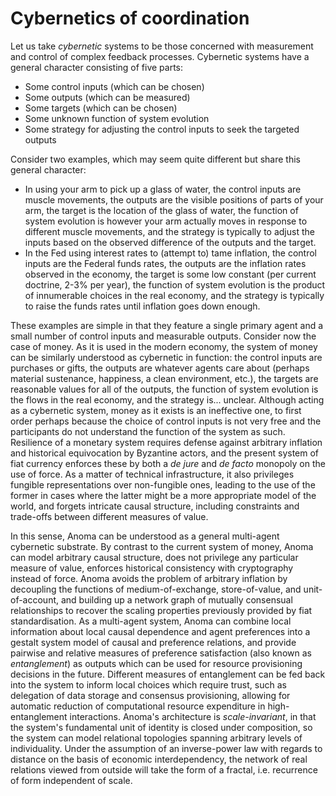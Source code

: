# Cybernetics of coordination

Let us take _cybernetic_ systems to be those concerned with measurement and control of complex feedback processes. Cybernetic systems have a general character consisting of five parts:
- Some control inputs (which can be chosen)
- Some outputs (which can be measured)
- Some targets (which can be chosen)
- Some unknown function of system evolution
- Some strategy for adjusting the control inputs to seek the targeted outputs

Consider two examples, which may seem quite different but share this general character:
- In using your arm to pick up a glass of water, the control inputs are muscle movements, the outputs are the visible positions of parts of your arm, the target is the location of the glass of water, the function of system evolution is however your arm actually moves in response to different muscle movements, and the strategy is typically to adjust the inputs based on the observed difference of the outputs and the target.  
- In the Fed using interest rates to (attempt to) tame inflation, the control inputs are the Federal funds rates, the outputs are the inflation rates observed in the economy, the target is some low constant (per current doctrine, 2-3% per year), the function of system evolution is the product of innumerable choices in the real economy, and the strategy is typically to raise the funds rates until inflation goes down enough.

These examples are simple in that they feature a single primary agent and a small number of control inputs and measurable outputs. Consider now the case of money. As it is used in the modern economy, the system of money can be similarly understood as cybernetic in function: the control inputs are purchases or gifts, the outputs are whatever agents care about (perhaps material sustenance, happiness, a clean environment, etc.), the targets are reasonable values for all of the outputs, the function of system evolution is the flows in the real economy, and the strategy is... unclear. Although acting as a cybernetic system, money as it exists is an ineffective one, to first order perhaps because the choice of control inputs is not very free and the participants do not understand the function of the system as such. Resilience of a monetary system requires defense against arbitrary inflation and historical equivocation by Byzantine actors, and the present system of fiat currency enforces these by both a _de jure_ and _de facto_ monopoly on the use of force. As a matter of technical infrastructure, it also privileges fungible representations over non-fungible ones, leading to the use of the former in cases where the latter might be a more appropriate model of the world, and forgets intricate causal structure, including constraints and trade-offs between different measures of value.

In this sense, Anoma can be understood as a general multi-agent cybernetic substrate. By contrast to the current system of money, Anoma can model arbitrary causal structure, does not privilege any particular measure of value, enforces historical consistency with cryptography instead of force. Anoma avoids the problem of arbitrary inflation by decoupling the functions of medium-of-exchange, store-of-value, and unit-of-account, and building up a network graph of mutually consensual relationships to recover the scaling properties previously provided by fiat standardisation. As a multi-agent system, Anoma can combine local information about local causal dependence and agent preferences into a gestalt system model of causal and preference relations, and provide pairwise and relative measures of preference satisfaction (also known as _entanglement_) as outputs which can be used for resource provisioning decisions in the future. Different measures of entanglement can be fed back into the system to inform local choices which require trust, such as delegation of data storage and consensus provisioning, allowing for automatic reduction of computational resource expenditure in high-entanglement interactions. Anoma's architecture is _scale-invariant_, in that the system's fundamental unit of identity is closed under composition, so the system can model relational topologies spanning arbitrary levels of individuality. Under the assumption of an inverse-power law with regards to distance on the basis of economic interdependency, the network of real relations viewed from outside will take the form of a fractal, i.e. recurrence of form independent of scale.